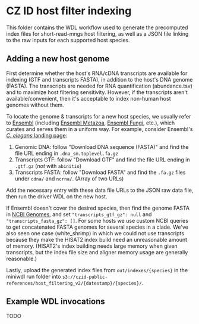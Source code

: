 # CZ ID host filter indexing

This folder contains the WDL workflow used to generate the precomputed index files for short-read-mngs host filtering, as well as a JSON file linking to the raw inputs for each supported host species.

## Adding a new host genome

First determine whether the host's RNA/cDNA transcripts are available for indexing (GTF and transcripts FASTA), in addition to the host's DNA genome (FASTA). The transcripts are needed for RNA quantification (abundance.tsv) and to maximize host filtering sensitivity. However, if the transcripts aren't available/convenient, then it's acceptable to index non-human host genomes without them.

To locate the genome & transcripts for a new host species, we usually refer to [Ensembl](https://uswest.ensembl.org/index.html) (including [Ensembl Metazoa](https://metazoa.ensembl.org/index.html), [Ensembl Fungi](http://fungi.ensembl.org/index.html), etc.), which curates and serves them in a uniform way. For example, consider Ensembl's [*C. elegans* landing page](https://uswest.ensembl.org/Caenorhabditis_elegans/Info/Index):

1. Genomic DNA: follow "Download DNA sequence (FASTA)" and find the file URL ending in `.dna_sm.toplevel.fa.gz`
2. Transcripts GTF: follow "Download GTF" and find the file URL ending in `.gtf.gz` (*not* with `abinitio`)
3. Transcripts FASTA: follow "Download FASTA" and find the `.fa.gz` files under `cdna/` and `ncrna/`. (Array of two URLs)

Add the necessary entry with these data file URLs to the JSON raw data file, then run the driver WDL on the new host.

If Ensembl doesn't cover the desired species, then find the genome FASTA in [NCBI Genomes](https://www.ncbi.nlm.nih.gov/genome/), and set `"transcripts_gtf_gz": null` and `"transcripts_fasta_gz": []`. For some hosts we use custom NCBI queries to get concatenated FASTA genomes for several species in a clade. We've also seen one case (white_shrimp) in which we could not use transcripts because they make the HISAT2 index build need an unreasonable amount of memory. (HISAT2's index building needs large memory when given transcripts, but the index file size and aligner memory usage are generally reasonable.) 

Lastly, upload the generated index files from `out/indexes/{species}` in the miniwdl run folder into `s3://czid-public-references/host_filtering_v2/{datestamp}/{species}/`.

## Example WDL invocations

TODO
